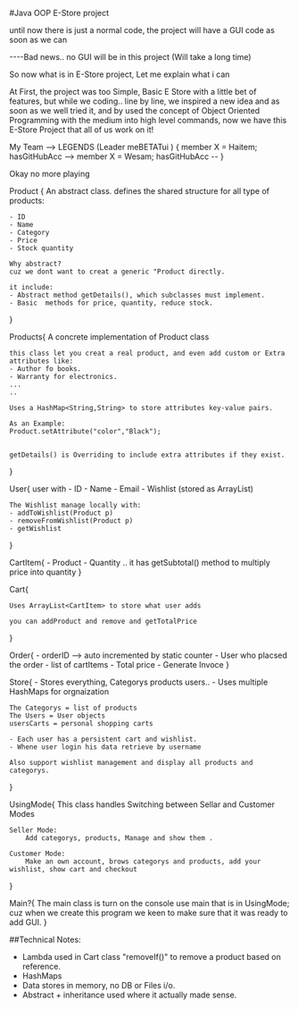#Java OOP E-Store project

until now there is just a normal code, the project will have a GUI code as soon as we can

----Bad news.. no GUI will be in this project (Will take a long time)

So now what is in E-Store project, Let me explain what i can

At First, the project was too Simple, Basic E Store with a little bet of features, but while we coding.. line by line, we inspired a new idea and as soon as we well tried it, and by used the concept of Object Oriented Programming with the medium into high level commands, now we have this E-Store Project that all of us work on it!

My Team --> LEGENDS (Leader meBETATui ) {
    member X = Haitem;
        hasGitHubAcc -->
    member X = Wesam;
        hasGitHubAcc --<No>
}

Okay no more playing

Product {
    An abstract class. defines the shared structure for all type of products:
    
    - ID
    - Name
    - Category
    - Price
    - Stock quantity

    Why abstract?
    cuz we dont want to creat a generic "Product directly.

    it include:
    - Abstract method getDetails(), which subclasses must implement.
    - Basic  methods for price, quantity, reduce stock.
}

Products{
    A concrete implementation of Product class

    this class let you creat a real product, and even add custom or Extra attributes like: 
    - Author fo books.
    - Warranty for electronics.
    ...
    ..

    Uses a HashMap<String,String> to store attributes key-value pairs.

    As an Example:
    Product.setAttribute("color","Black");


    getDetails() is Overriding to include extra attributes if they exist.    
}

User{
    user with
    - ID
    - Name
    - Email
    - Wishlist (stored as ArrayList<Product>)

    The Wishlist manage locally with:
    - addToWishlist(Product p)
    - removeFromWishlist(Product p)
    - getWishlist

}

CartItem{
    - Product
    - Quantity
      ..
    it has getSubtotal() method to multiply price into quantity
}

Cart{

    Uses ArrayList<CartItem> to store what user adds

    you can addProduct and remove and getTotalPrice


}

Order{
    - orderID --> auto incremented by static counter
    - User who placsed the order
    - list of cartItems
    - Total price
    - Generate Invoce
}

Store{
    - Stores everything, Categorys products users..
    - Uses multiple HashMaps for orgnaization
    
    The Categorys = list of products
    The Users = User objects
    usersCarts = personal shopping carts

    - Each user has a persistent cart and wishlist.
    - Whene user login his data retrieve by username

    Also support wishlist management and display all products and categorys.
}

UsingMode{
    This class handles Switching between Sellar and Customer Modes

    Seller Mode:
        Add categorys, products, Manage and show them .

    Customer Mode:
        Make an own account, brows categorys and products, add your wishlist, show cart and checkout     
}

Main?{
    The main class is turn on the console use main that is in UsingMode; cuz when we create this program we keen to make sure that it was ready to add GUI. 
}

##Technical Notes:
- Lambda used in Cart class "removeIf()" to remove a product based on reference.
- HashMaps
- Data stores in memory, no DB or Files i/o.
- Abstract + inheritance used where it actually made sense.
 